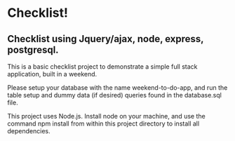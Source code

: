 # Checklist!



## Checklist using Jquery/ajax, node, express, postgresql.

This is a basic checklist project to demonstrate a simple full stack application, built in a weekend. 

Please setup your database with the name weekend-to-do-app, and run the table setup and dummy data (if desired) queries found in the database.sql file.

This project uses Node.js. Install node on your machine, and use the command npm install from within this project directory to install all dependencies. 